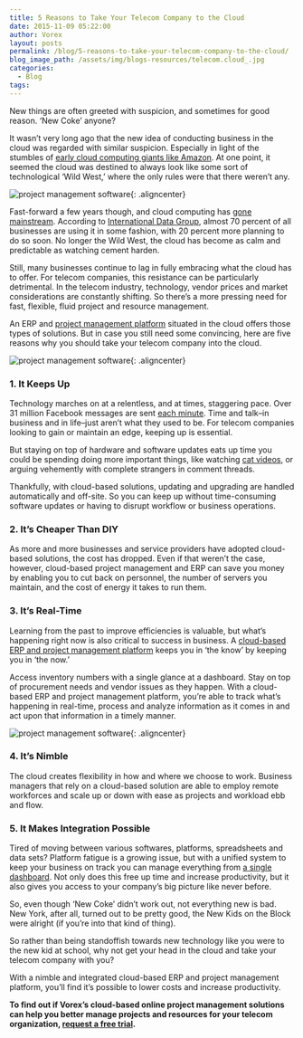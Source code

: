 ```yaml
---
title: 5 Reasons to Take Your Telecom Company to the Cloud
date: 2015-11-09 05:22:00
author: Vorex
layout: posts
permalink: /blog/5-reasons-to-take-your-telecom-company-to-the-cloud/
blog_image_path: /assets/img/blogs-resources/telecom.cloud_.jpg
categories:
  - Blog
tags:  
---
```



New things are often greeted with suspicion, and sometimes for good reason. ‘New Coke’ anyone?

It wasn’t very long ago that the new idea of conducting business in the cloud was regarded with similar suspicion. Especially in light of the stumbles of [early cloud computing giants like Amazon](http://www.nytimes.com/2011/04/23/technology/23cloud.html?_r=0). At one point, it seemed the cloud was destined to always look like some sort of technological ‘Wild West,’ where the only rules were that there weren’t any.<!--more-->

![project management software](https://media.giphy.com/media/2QgQAfK5x3D0c/giphy.gif){: .aligncenter}

Fast-forward a few years though, and cloud computing has [gone mainstream](https://virtualizationreview.com/articles/2014/11/10/90-percent-of-companies-using-cloud.aspx). According to [International Data Group](http://www.forbes.com/sites/huawei/2015/04/16/cloud-data-center-trends-to-watch-for-in-2015/), almost 70 percent of all businesses are using it in some fashion, with 20 percent more planning to do so soon. No longer the Wild West, the cloud has become as calm and predictable as watching cement harden.

Still, many businesses continue to lag in fully embracing what the cloud has to offer. For telecom companies, this resistance can be particularly detrimental. In the telecom industry, technology, vendor prices and market considerations are constantly shifting. So there’s a more pressing need for fast, flexible, fluid project and resource management.

An ERP and [project management platform](http://www.vorex.com/top-5-ways-cloud-based-project-management-provides-a-competitive-edge/#more-1440) situated in the cloud offers those types of solutions. But in case you still need some convincing, here are five reasons why you should take your telecom company into the cloud.

![project management software](https://media.giphy.com/media/PIh4laWJlz9bq/giphy.gif){: .aligncenter}

### 1. It Keeps Up

Technology marches on at a relentless, and at times, staggering pace. Over 31 million Facebook messages are sent [each minute](http://www.cio.com/article/2915592/social-media/7-staggering-social-media-use-by-the-minute-stats.html#slide2). Time and talk–in business and in life–just aren’t what they used to be. For telecom companies looking to gain or maintain an edge, keeping up is essential.

But staying on top of hardware and software updates eats up time you could be spending doing more important things, like watching [cat videos](http://giphy.com/gifs/cat-tambourine-FqceLVUMUfDws), or arguing vehemently with complete strangers in comment threads.

Thankfully, with cloud-based solutions, updating and upgrading are handled automatically and off-site. So you can keep up without time-consuming software updates or having to disrupt workflow or business operations.

### 2. It’s Cheaper Than DIY

As more and more businesses and service providers have adopted cloud-based solutions, the cost has dropped. Even if that weren’t the case, however, cloud-based project management and ERP can save you money by enabling you to cut back on personnel, the number of servers you maintain, and the cost of energy it takes to run them.

### 3. It’s Real-Time

Learning from the past to improve efficiencies is valuable, but what’s happening right now is also critical to success in business. A [cloud-based ERP and project management platform](http://www.vorex.com/product/online-project-management/) keeps you in ‘the know’ by keeping you in ‘the now.’

Access inventory numbers with a single glance at a dashboard. Stay on top of procurement needs and vendor issues as they happen. With a cloud-based ERP and project management platform, you’re able to track what’s happening in real-time, process and analyze information as it comes in and act upon that information in a timely manner.

![project management software](https://media.giphy.com/media/hKjAEtQxbW42Q/giphy.gif){: .aligncenter}

### 4. It’s Nimble

The cloud creates flexibility in how and where we choose to work. Business managers that rely on a cloud-based solution are able to employ remote workforces and scale up or down with ease as projects and workload ebb and flow.

### 5. It Makes Integration Possible

Tired of moving between various softwares, platforms, spreadsheets and data sets? Platform fatigue is a growing issue, but with a unified system to keep your business on track you can manage everything from [a single dashboard](http://www.vorex.com/why-erp-is-a-must-for-project-based-businesses/#more-1445). Not only does this free up time and increase productivity, but it also gives you access to your company’s big picture like never before.

So, even though ‘New Coke’ didn’t work out, not everything new is bad. New York, after all, turned out to be pretty good, the New Kids on the Block were alright (if you’re into that kind of thing).

So rather than being standoffish towards new technology like you were to the new kid at school, why not get your head in the cloud and take your telecom company with you?

With a nimble and integrated cloud-based ERP and project management platform, you’ll find it’s possible to lower costs and increase productivity.

**To find out if Vorex’s cloud-based online project management solutions can help you better manage projects and resources for your telecom organization, [request a free trial](http://www.vorex.com/free-trial/).**
